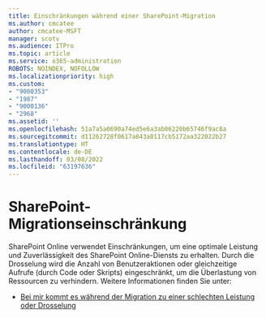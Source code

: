 ```yaml
---
title: Einschränkungen während einer SharePoint-Migration
ms.author: cmcatee
author: cmcatee-MSFT
manager: scotv
ms.audience: ITPro
ms.topic: article
ms.service: o365-administration
ROBOTS: NOINDEX, NOFOLLOW
ms.localizationpriority: high
ms.custom:
- "9000353"
- "1987"
- "9000136"
- "2968"
ms.assetid: ''
ms.openlocfilehash: 51a7a5a0690a74ed5e6a3ab06220b65746f9ac8a
ms.sourcegitcommit: d11262728f0617a843a0117cb5172aa322022b27
ms.translationtype: HT
ms.contentlocale: de-DE
ms.lasthandoff: 03/08/2022
ms.locfileid: "63197636"
---
```

# <a name="sharepoint-migration-throttling"></a>SharePoint-Migrationseinschränkung

SharePoint Online verwendet Einschränkungen, um eine optimale Leistung und Zuverlässigkeit des SharePoint Online-Diensts zu erhalten. Durch die Drosselung wird die Anzahl von Benutzeraktionen oder gleichzeitige Aufrufe (durch Code oder Skripts) eingeschränkt, um die Überlastung von Ressourcen zu verhindern. Weitere Informationen finden Sie unter:

- [Bei mir kommt es während der Migration zu einer schlechten Leistung oder Drosselung](https://docs.microsoft.com/sharepointmigration/sharepoint-online-and-onedrive-migration-speed#faq-and-troubleshooting)
